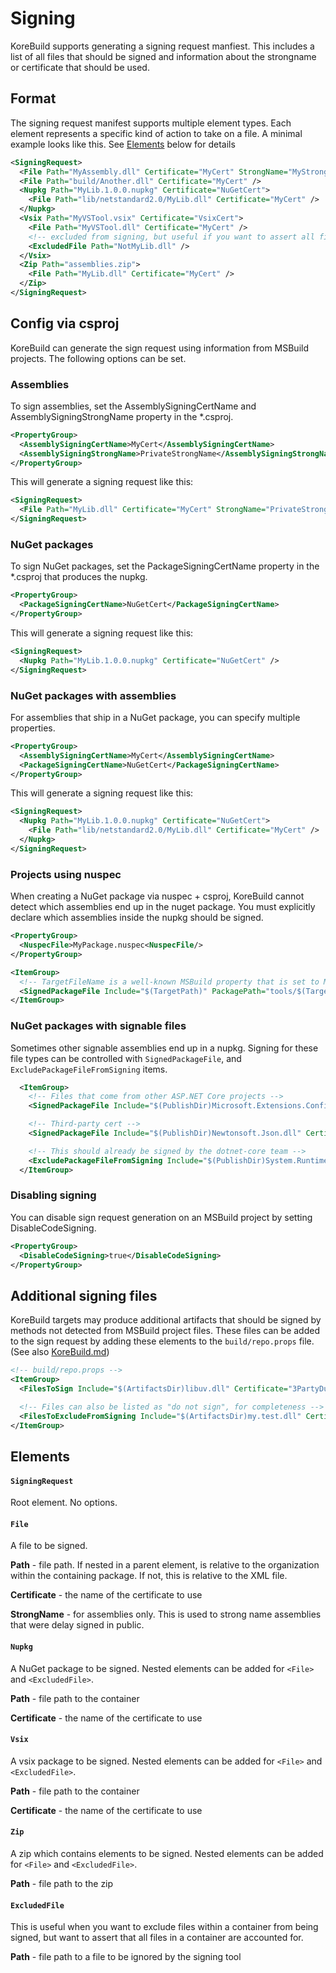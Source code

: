 Signing
=======

KoreBuild supports generating a signing request manfiest. This includes a list of all files that should be signed
and information about the strongname or certificate that should be used.

## Format

The signing request manifest supports multiple element types. Each element represents a specific kind of action to take on a file. A minimal example looks like this. See [Elements](#Elements) below for details

```xml
<SigningRequest>
  <File Path="MyAssembly.dll" Certificate="MyCert" StrongName="MyStrongName" />
  <File Path="build/Another.dll" Certificate="MyCert" />
  <Nupkg Path="MyLib.1.0.0.nupkg" Certificate="NuGetCert">
    <File Path="lib/netstandard2.0/MyLib.dll" Certificate="MyCert" />
  </Nupkg>
  <Vsix Path="MyVSTool.vsix" Certificate="VsixCert">
    <File Path="MyVSTool.dll" Certificate="MyCert" />
    <!-- excluded from signing, but useful if you want to assert all files in a container are accounted for. -->
    <ExcludedFile Path="NotMyLib.dll" />
  </Vsix>
  <Zip Path="assemblies.zip">
    <File Path="MyLib.dll" Certificate="MyCert" />
  </Zip>
</SigningRequest>
```

## Config via csproj

KoreBuild can generate the sign request using information from MSBuild projects. The following options can be set.

### Assemblies

To sign assemblies, set the AssemblySigningCertName and AssemblySigningStrongName property in the \*.csproj.

```xml
<PropertyGroup>
  <AssemblySigningCertName>MyCert</AssemblySigningCertName>
  <AssemblySigningStrongName>PrivateStrongName</AssemblySigningStrongName>
</PropertyGroup>
```

This will generate a signing request like this:

```xml
<SigningRequest>
  <File Path="MyLib.dll" Certificate="MyCert" StrongName="PrivateStrongName" />
</SigningRequest>
```

### NuGet packages

To sign NuGet packages, set the PackageSigningCertName property in the \*.csproj that produces the nupkg.

```xml
<PropertyGroup>
  <PackageSigningCertName>NuGetCert</PackageSigningCertName>
</PropertyGroup>
```

This will generate a signing request like this:

```xml
<SigningRequest>
  <Nupkg Path="MyLib.1.0.0.nupkg" Certificate="NuGetCert" />
</SigningRequest>
```

### NuGet packages with assemblies

For assemblies that ship in a NuGet package, you can specify multiple properties.

```xml
<PropertyGroup>
  <AssemblySigningCertName>MyCert</AssemblySigningCertName>
  <PackageSigningCertName>NuGetCert</PackageSigningCertName>
</PropertyGroup>
```

This will generate a signing request like this:

```xml
<SigningRequest>
  <Nupkg Path="MyLib.1.0.0.nupkg" Certificate="NuGetCert">
    <File Path="lib/netstandard2.0/MyLib.dll" Certificate="MyCert" />
  </Nupkg>
</SigningRequest>
```

### Projects using nuspec

When creating a NuGet package via nuspec + csproj, KoreBuild cannot detect which assemblies
end up in the nuget package. You must explicitly declare which assemblies inside the nupkg
should be signed.

```xml
<PropertyGroup>
  <NuspecFile>MyPackage.nuspec<NuspecFile/>
</PropertyGroup>

<ItemGroup>
  <!-- TargetFileName is a well-known MSBuild property that is set to MyPackage.dll -->
  <SignedPackageFile Include="$(TargetPath)" PackagePath="tools/$(TargetFileName)" Visible="false" />
</ItemGroup>
```

### NuGet packages with signable files

Sometimes other signable assemblies end up in a nupkg. Signing for these file types can be controlled with `SignedPackageFile`, and `ExcludePackageFileFromSigning` items.

```xml
  <ItemGroup>
    <!-- Files that come from other ASP.NET Core projects -->
    <SignedPackageFile Include="$(PublishDir)Microsoft.Extensions.Configuration.Abstractions.dll" Certificate="$(AssemblySigningCertName)" PackagePath="tools/Microsoft.Extensions.Configuration.Abstractions.dll" Visible="false" />

    <!-- Third-party cert -->
    <SignedPackageFile Include="$(PublishDir)Newtonsoft.Json.dll" Certificate="3PartyDual" PackagePath="tools/Newtonsoft.Json.dll" Visible="false" />

    <!-- This should already be signed by the dotnet-core team -->
    <ExcludePackageFileFromSigning Include="$(PublishDir)System.Runtime.CompilerServices.Unsafe.dll" PackagePath="tools/System.Runtime.CompilerServices.Unsafe.dll" Visible="false" />
  </ItemGroup>
```

### Disabling signing

You can disable sign request generation on an MSBuild project by setting DisableCodeSigning.

```xml
<PropertyGroup>
  <DisableCodeSigning>true</DisableCodeSigning>
</PropertyGroup>
```

## Additional signing files

KoreBuild targets may produce additional artifacts that should be signed by methods not detected from MSBuild project files. These files can be added to the sign request by adding
these elements to the `build/repo.props` file. (See also [KoreBuild.md](./KoreBuild.md#repo-props))

```xml
<!-- build/repo.props -->
<ItemGroup>
  <FilesToSign Include="$(ArtifactsDir)libuv.dll" Certificate="3PartyDual" />

  <!-- Files can also be listed as "do not sign", for completeness -->
  <FilesToExcludeFromSigning Include="$(ArtifactsDir)my.test.dll" Certificate="3PartyDual" />
</ItemGroup>
```

## Elements

#### `SigningRequest`

Root element. No options.

#### `File`

A file to be signed.

**Path** - file path. If nested in a parent element, is relative to the organization within the containing package.
If not, this is relative to the XML file.

**Certificate** - the name of the certificate to use

**StrongName** - for assemblies only. This is used to strong name assemblies that were delay signed in public.

#### `Nupkg`

A NuGet package to be signed. Nested elements can be added for `<File>` and `<ExcludedFile>`.

**Path** - file path to the container

**Certificate** - the name of the certificate to use

#### `Vsix`

A vsix package to be signed. Nested elements can be added for `<File>` and `<ExcludedFile>`.

**Path** - file path to the container

**Certificate** - the name of the certificate to use

#### `Zip`

A zip which contains elements to be signed. Nested elements can be added for `<File>` and `<ExcludedFile>`.

**Path** - file path to the zip

#### `ExcludedFile`

This is useful when you want to exclude files within a container from being signed, but want to assert that
all files in a container are accounted for.

**Path** - file path to a file to be ignored by the signing tool

